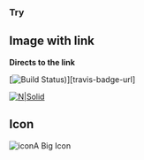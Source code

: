 ### Try
## Image with link

**Directs to the link**

[![Build Status](https://img.shields.io/travis/angular/angular-cli/master.svg?label=travis))][travis-badge-url]

[![N|Solid](https://logos.textgiraffe.com/logos/logo-name/Monika-designstyle-birthday-m.png)](http://apisrv-dashboard-prod-1100.zreem.com/pages/customers/search)

## Icon

![icon](http://www.iconshock.com/img_jpg/SOPHISTIQUE/communications/jpg/256/car_icon.jpg)A Big Icon
